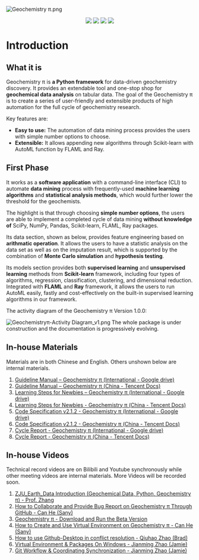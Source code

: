 ![Geochemistry π.png](https://github.com/ZJUEarthData/geochemistrypi/assets/66779478/8b8c9a61-68bb-40ca-8545-c96e6802bda5)  
<p align="center">
<img src="https://img.shields.io/github/actions/workflow/status/ZJUEarthData/geochemistrypi/geochemistrypy.yml?logo=github">
<img src="https://img.shields.io/github/license/ZJUEarthData/geochemistrypi">
<img src="https://img.shields.io/github/v/release/ZJUEarthData/geochemistrypi?include_prereleases">
<img src="https://static.pepy.tech/personalized-badge/geochemistrypi?period=total&units=international_system&left_color=grey&right_color=green&left_text=Downloads">
</p>

# Introduction
## What it is
Geochemistry π is **a Python framework** for data-driven geochemistry discovery. It provides an extendable tool and
one-stop shop for **geochemical data analysis** on tabular data. The goal of the Geochemistry π is to create
a series of user-friendly and extensible products of high automation for the full cycle of geochemistry research.  

Key features are:
+ **Easy to use:** The automation of data mining process provides the users with simple number options to choose.
+ **Extensible:** It allows appending new algorithms through Scikit-learn with AutoML function by FLAML and Ray.


## First Phase
It works as a **software application** with a command-line interface (CLI) to automate **data mining** process with
frequently-used **machine learning algorithms** and **statistical analysis methods**, which would further lower the
threshold for the geochemists.

The highlight is that through choosing **simple number options**, the users are able to implement a completed cycle of data
mining **without knowledge of** SciPy, NumPy, Pandas, Scikit-learn, FLAML, Ray packages.

Its data section, shown as below, provides feature engineering based on **arithmatic operation**. It allows the users
to have a statistic analysis on the data set as well as on the imputation result, which is supported by the combination
of **Monte Carlo simulation** and **hypothesis testing**.


Its models section provides both **supervised learning** and **unsupervised learning** methods from
**Scikit-learn** framework, including four types of algorithms, regression, classification,
clustering, and dimensional reduction. Integrated with **FLAML** and **Ray** framework, it allows the users to run
AutoML easily, fastly and cost-effectively on the built-in supervised learning algorithms in our framework.

The activity diagram of the Geochemistry π Version 1.0.0:

![Geochemistryπ-Activity Diagram_v1.png](https://github.com/ZJUEarthData/geochemistrypi/assets/66779478/012223e2-8c90-401d-b972-2d4ecd180d83) 
The whole package is under construction and the documentation is progressively evolving. 







## In-house Materials
Materials are in both Chinese and English. Others unshown below are internal materials.
1. [Guideline Manual – Geochemistry π (International - Google drive)](https://docs.google.com/document/d/1LjwB5Lazk33E5vbtnFPJio_MyjYQxjEu/edit?usp=sharing&ouid=110717816678586054594&rtpof=true&sd=true)
2. [Guideline Manual – Geochemistry π (China - Tencent Docs)](https://docs.qq.com/doc/DQ21IZUdVQktqRWpm?&u=6868f96d4a384b309036e04e637e367a)
3. [Learning Steps for Newbies – Geochemistry π (International - Google drive)](https://docs.google.com/document/d/1GQO-SXwEx_8midr362pqfxNZtfUf-nA6/edit?usp=sharing&ouid=110717816678586054594&rtpof=true&sd=true)
4. [Learning Steps for Newbies - Geochemistry π (China - Tencent Docs)](https://docs.qq.com/doc/DTlVEakt2WnJrdkN1?&u=6868f96d4a384b309036e04e637e367a)
5. [Code Specification v2.1.2 - Geochemistry π (International - Google drive)](https://drive.google.com/file/d/12UPrGqrj9hl0_vK8r-m6xykh_6052OtI/view?usp=sharing)
6. [Code Specification v2.1.2 - Geochemistry π (China - Tencent Docs)](https://docs.qq.com/pdf/DQ2pmc1l1Z2t3QVFa?&u=6868f96d4a384b309036e04e637e367a)
7. [Cycle Report - Geochemistry π (International - Google drive)](https://drive.google.com/file/d/1JPZoSLcPRqzu6LDvw8wLQkV2GfJoER51/view?usp=sharing)
8. [Cycle Report - Geochemistry π (China - Tencent Docs)](https://docs.qq.com/pdf/DQ25VSGNlbGx4UkFZ?&u=6868f96d4a384b309036e04e637e367a)

## In-house Videos
Technical record videos are on Bilibili and Youtube synchronously while other meeting videos are internal materials.
More Videos will be recorded soon.
1. [ZJU_Earth_Data Introduction (Geochemical Data, Python, Geochemistry π) - Prof. Zhang](https://www.bilibili.com/video/BV1Lf4y1w7EK?spm_id_from=333.999.0.0)
2. [How to Collaborate and Provide Bug Report on Geochemistry π Through GitHub - Can He (Sany)](https://www.youtube.com/watch?v=1DWoEsqsfvQ&list=PLy8hNsI55lvh1UHjhVhqNUj3xPdV9sEiM&index=3)
3. [Geochemistry π - Download and Run the Beta Version](https://www.youtube.com/watch?v=EeVaJ3H7_AU&list=PLy8hNsI55lvh1UHjhVhqNUj3xPdV9sEiM&index=9)
4. [How to Create and Use Virtual Environment on Geochemistry π - Can He (Sany)](https://www.youtube.com/watch?v=4KFi7OXxD-c&list=PLy8hNsI55lvh1UHjhVhqNUj3xPdV9sEiM&index=4)
5. [How to use Github-Desktop in conflict resolution - Qiuhao Zhao (Brad)](https://www.youtube.com/watch?v=KT1g5JpuUVI&list=PLy8hNsI55lvh1UHjhVhqNUj3xPdV9sEiM)
6. [Virtual Environment & Packages On Windows - Jianming Zhao (Jamie)](https://www.youtube.com/watch?v=e4VqSBuNp_o&list=PLy8hNsI55lvh1UHjhVhqNUj3xPdV9sEiM&index=2)
7. [Git Workflow & Coordinating Synchronization - Jianming Zhao (Jamie)](https://www.bilibili.com/video/BV1Sa4y1f74k?spm_id_from=333.999.0.0&vd_source=9adcf2c5fdeffe1d11c89d441ef598ba)


